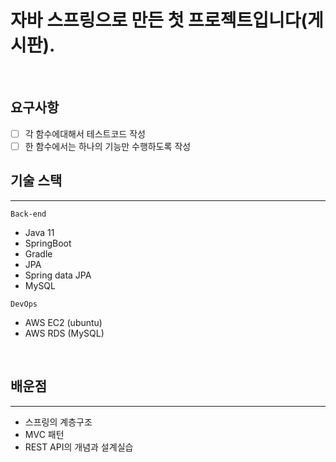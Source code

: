 # 자바 스프링으로 만든 첫 프로젝트입니다(게시판).
<br/>

## 요구사항
- [ ] 각 함수에대해서 테스트코드 작성
- [ ] 한 함수에서는 하나의 기능만 수행하도록 작성
   
## 기술 스택
----
<code>Back-end</code>
- Java 11
- SpringBoot
- Gradle
- JPA
- Spring data JPA
- MySQL

<code>DevOps</code>
- AWS EC2 (ubuntu)
- AWS RDS (MySQL)   


<br/>

## 배운점
---- 
- 스프링의 계층구조
- MVC 패턴
- REST API의 개념과 설계실습
